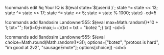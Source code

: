 !commands edit !iq Your IQ is $(eval state=`$(userid )`; state ^= state << 13; state ^= state >> 17; state ^= state << 5; state = state % 1000; state) -cd=5

!commands add !landosim Landowner555: $(eval max=Math.random()*10 + 1; txt=""; for(i=0;i<max;i++){txt = txt + "botez ";} txt) -cd=5

!commands add !landosim Landowner555: $(eval choice=Math.round(Math.random()*3)); options=["botez", "protoss is hard", "im good at 2v2", "sausageEmote"]; options[choice]) -cd=5
